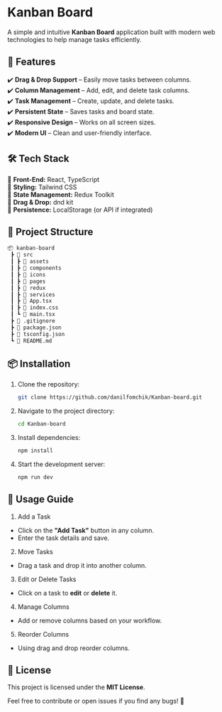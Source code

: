 # Kanban Board

A simple and intuitive **Kanban Board** application built with modern web technologies to help manage tasks efficiently.

## 🚀 Features

✔️ **Drag & Drop Support** – Easily move tasks between columns.  
✔️ **Column Management** – Add, edit, and delete task columns.  
✔️ **Task Management** – Create, update, and delete tasks.  
✔️ **Persistent State** – Saves tasks and board state.  
✔️ **Responsive Design** – Works on all screen sizes.  
✔️ **Modern UI** – Clean and user-friendly interface.

## 🛠️ Tech Stack

🔹 **Front-End:** React, TypeScript  
🔹 **Styling:** Tailwind CSS  
🔹 **State Management:** Redux Toolkit  
🔹 **Drag & Drop:** dnd kit  
🔹 **Persistence:** LocalStorage (or API if integrated)

## 📂 Project Structure

```bash
📦 kanban-board
 ┣ 📂 src
 ┃ ┣ 📂 assets
 ┃ ┣ 📂 components
 ┃ ┣ 📂 icons
 ┃ ┣ 📂 pages
 ┃ ┣ 📂 redux
 ┃ ┣ 📂 services
 ┃ ┣ 📜 App.tsx
 ┃ ┣ 📜 index.css
 ┃ ┗ 📜 main.tsx
 ┣ 📜 .gitignore
 ┣ 📜 package.json
 ┣ 📜 tsconfig.json
 ┗ 📜 README.md
```

## 📦 Installation

1. Clone the repository:

    ```sh
    git clone https://github.com/danilfomchik/Kanban-board.git
    ```

2. Navigate to the project directory:

    ```sh
    cd Kanban-board
    ```

3. Install dependencies:

    ```sh
    npm install
    ```

4. Start the development server:
    ```sh
    npm run dev
    ```

## 📖 Usage Guide

1. Add a Task

- Click on the **"Add Task"** button in any column.
- Enter the task details and save.

2. Move Tasks

- Drag a task and drop it into another column.

3. Edit or Delete Tasks

- Click on a task to **edit** or **delete** it.

4. Manage Columns

- Add or remove columns based on your workflow.

5. Reorder Columns

- Using drag and drop reorder columns.

## 📜 License

This project is licensed under the **MIT License**.

Feel free to contribute or open issues if you find any bugs! 🚀

